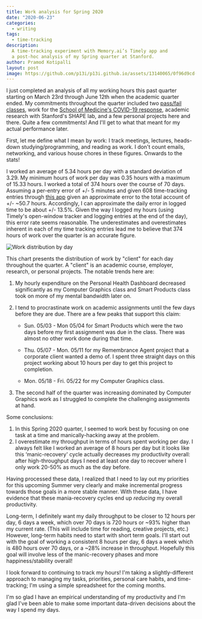 ```yaml
---
title: Work analysis for Spring 2020
date: "2020-06-23"
categories:
  - writing
tags:
  - time-tracking
description:
  A time-tracking experiment with Memory.ai’s Timely app and
  a post-hoc analysis of my Spring quarter at Stanford.
author: Pramod Kotipalli
layout: post
image: https://github.com/p13i/p13i.github.io/assets/13140065/0f96d9cd-b969-4e62-9420-86e279ae4b3a
---
```


I just completed an analysis of all my working hours this
past quarter starting on March 23rd through June 12th when
the academic quarter ended. My commitments throughout the
quarter included two
[pass/fail classes](https://www.stanforddaily.com/2020/03/26/spring-classes-to-be-graded-on-satisfactory-no-credit-scale-faculty-senate-decides/),
work for the
[School of Medicine's COVID-19 response](https://innovations.stanford.edu/wearables),
academic research with Stanford's SHAPE lab, and a few
personal projects here and there. Quite a few commitments!
And I'll get to what that meant for my actual performance
later.

First, let me define what I mean by work: I track meetings,
lectures, heads-down studying/programming, and reading as
work. I don't count emails, networking, and various house
chores in these figures. Onwards to the stats!

I worked an average of 5.34 hours per day with a standard
deviation of 3.29. My minimum hours of work per day was 0.35
hours with a maximum of 15.33 hours. I worked a total of 374
hours over the course of 70 days. Assuming a per-entry error
of +/- 5 minutes and given 608 time-tracking entries through
[this app](https://memory.ai/timely/features/automatic-time-tracking)
given an approximate error to the total account of +/- ~50.7
hours. Accordingly, I can approximate the daily error in
logged time to be about +/- 13.5%. Given the way I logged my
hours (using Timely's open-window tracker and logging
entries at the end of the day), this error rate seems
reasonable. The underestimates and overestimates inherent in
each of my time tracking entries lead me to believe that 374
hours of work over the quarter is an accurate figure.

![Work distribution by
day](https://user-images.githubusercontent.com/13140065/178388885-a747072e-6d1f-46a6-bc69-ff34a0a1e4d1.jpg)

This chart presents the distribution of work by "client" for
each day throughout the quarter. A "client" is an academic
course, employer, research, or personal projects. The
notable trends here are:

1. My hourly expenditure on the Personal Health Dashboard
   decreased significantly as my Computer Graphics class and
   Smart Products class took on more of my mental bandwidth
   later on.
2. I tend to procrastinate work on academic assignments
   until the few days before they are due. There are a few
   peaks that support this claim:

   - Sun. 05/03 - Mon 05/04 for Smart Products which were
     the two days before my first assignment was due in the
     class. There was almost no other work done during that
     time.

   - Thu. 05/07 - Mon. 05/11 for my Remembrance Agent
     project that a corporate client wanted a demo of. I
     spent three straight days on this project working about
     10 hours per day to get this project to completion.

   - Mon. 05/18 - Fri. 05/22 for my Computer Graphics class.

3. The second half of the quarter was increasing dominated
   by Computer Graphics work as I struggled to complete the
   challenging assignments at hand.

Some conclusions:

1. In this Spring 2020 quarter, I seemed to work best by
   focusing on one task at a time and manically-hacking away
   at the problem.
2. I overestimate my throughput in terms of hours spent
   working per day. I always felt like I worked an average
   of 8 hours per day but it looks like this
   ‘manic-recovery' cycle actually decreases my productivity
   overall: after high-throughput days I need at least one
   day to recover where I only work 20-50% as much as the
   day before.

Having processed these data, I realized that I need to lay
out my priorities for this upcoming Summer very clearly and
make incremental progress towards those goals in a more
stable manner. With these data, I have evidence that these
mania-recovery cycles end up _reducing_ my overall
productivity.

Long-term, I definitely want my daily throughput to be
closer to 12 hours per day, 6 days a week, which over 70
days is 720 hours or ~93% higher than my current rate. (This
will include time for reading, creative projects, etc.)
However, long-term habits need to start with short term
goals. I'll start out with the goal of working a consistent
8 hours per day, 6 days a week which is 480 hours over 70
days, or a ~28% increase in throughput. Hopefully this goal
will involve less of the manic-recovery phases and more
happiness/stability overall!

I look forward to continuing to track my hours! I'm taking a
slightly-different approach to managing my tasks,
priorities, personal care habits, and time-tracking; I'm
using a simple spreadsheet for the coming months.

I'm so glad I have an empirical understanding of my
productivity and I'm glad I've been able to make some
important data-driven decisions about the way I spend my
days.
